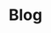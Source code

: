 ---
title: Blog
layout: category
taxonomy: posts
permalink: /blog/
entries_layout: # list (default), grid
---